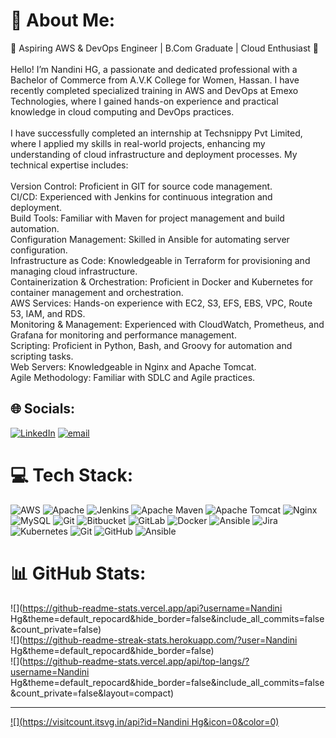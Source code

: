 # 💫 About Me:
🌟 Aspiring AWS & DevOps Engineer | B.Com Graduate | Cloud Enthusiast 🌟<br><br>Hello! I’m Nandini HG, a passionate and dedicated professional with a Bachelor of Commerce from A.V.K College for Women, Hassan. I have recently completed specialized training in AWS and DevOps at Emexo Technologies, where I gained hands-on experience and practical knowledge in cloud computing and DevOps practices.<br><br>I have successfully completed an internship at Techsnippy Pvt Limited, where I applied my skills in real-world projects, enhancing my understanding of cloud infrastructure and deployment processes. My technical expertise includes:<br><br>Version Control: Proficient in GIT for source code management.<br>CI/CD: Experienced with Jenkins for continuous integration and deployment.<br>Build Tools: Familiar with Maven for project management and build automation.<br>Configuration Management: Skilled in Ansible for automating server configuration.<br>Infrastructure as Code: Knowledgeable in Terraform for provisioning and managing cloud infrastructure.<br>Containerization & Orchestration: Proficient in Docker and Kubernetes for container management and orchestration.<br>AWS Services: Hands-on experience with EC2, S3, EFS, EBS, VPC, Route 53, IAM, and RDS.<br>Monitoring & Management: Experienced with CloudWatch, Prometheus, and Grafana for monitoring and performance management.<br>Scripting: Proficient in Python, Bash, and Groovy for automation and scripting tasks.<br>Web Servers: Knowledgeable in Nginx and Apache Tomcat.<br>Agile Methodology: Familiar with SDLC and Agile practices.


## 🌐 Socials:
[![LinkedIn](https://img.shields.io/badge/LinkedIn-%230077B5.svg?logo=linkedin&logoColor=white)](https://linkedin.com/in/https://www.linkedin.com/in/nandini-hg-017300276/) [![email](https://img.shields.io/badge/Email-D14836?logo=gmail&logoColor=white)](mailto:nandinihg66@gmail.com) 

# 💻 Tech Stack:
![AWS](https://img.shields.io/badge/AWS-%23FF9900.svg?style=for-the-badge&logo=amazon-aws&logoColor=white) ![Apache](https://img.shields.io/badge/apache-%23D42029.svg?style=for-the-badge&logo=apache&logoColor=white) ![Jenkins](https://img.shields.io/badge/jenkins-%232C5263.svg?style=for-the-badge&logo=jenkins&logoColor=white) ![Apache Maven](https://img.shields.io/badge/Apache%20Maven-C71A36?style=for-the-badge&logo=Apache%20Maven&logoColor=white) ![Apache Tomcat](https://img.shields.io/badge/apache%20tomcat-%23F8DC75.svg?style=for-the-badge&logo=apache-tomcat&logoColor=black) ![Nginx](https://img.shields.io/badge/nginx-%23009639.svg?style=for-the-badge&logo=nginx&logoColor=white) ![MySQL](https://img.shields.io/badge/mysql-4479A1.svg?style=for-the-badge&logo=mysql&logoColor=white) ![Git](https://img.shields.io/badge/git-%23F05033.svg?style=for-the-badge&logo=git&logoColor=white) ![Bitbucket](https://img.shields.io/badge/bitbucket-%230047B3.svg?style=for-the-badge&logo=bitbucket&logoColor=white) ![GitLab](https://img.shields.io/badge/gitlab-%23181717.svg?style=for-the-badge&logo=gitlab&logoColor=white) ![Docker](https://img.shields.io/badge/docker-%230db7ed.svg?style=for-the-badge&logo=docker&logoColor=white) ![Ansible](https://img.shields.io/badge/ansible-%231A1918.svg?style=for-the-badge&logo=ansible&logoColor=white) ![Jira](https://img.shields.io/badge/jira-%230A0FFF.svg?style=for-the-badge&logo=jira&logoColor=white) ![Kubernetes](https://img.shields.io/badge/kubernetes-%23326ce5.svg?style=for-the-badge&logo=kubernetes&logoColor=white) ![Git](https://img.shields.io/badge/git-%23F05033.svg?style=for-the-badge&logo=git&logoColor=white) ![GitHub](https://img.shields.io/badge/github-%23121011.svg?style=for-the-badge&logo=github&logoColor=white) ![Ansible](https://img.shields.io/badge/ansible-%231A1918.svg?style=for-the-badge&logo=ansible&logoColor=white)
# 📊 GitHub Stats:
![](https://github-readme-stats.vercel.app/api?username=Nandini Hg&theme=default_repocard&hide_border=false&include_all_commits=false&count_private=false)<br/>
![](https://github-readme-streak-stats.herokuapp.com/?user=Nandini Hg&theme=default_repocard&hide_border=false)<br/>
![](https://github-readme-stats.vercel.app/api/top-langs/?username=Nandini Hg&theme=default_repocard&hide_border=false&include_all_commits=false&count_private=false&layout=compact)

---
[![](https://visitcount.itsvg.in/api?id=Nandini Hg&icon=0&color=0)](https://visitcount.itsvg.in)

<!-- Proudly created with GPRM ( https://gprm.itsvg.in ) -->
